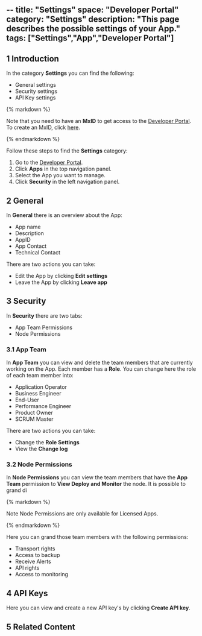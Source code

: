 --
title: "Settings"
space: "Developer Portal"
category: "Settings"
description: "This page describes the possible settings of your App."
tags: ["Settings","App","Developer Portal"]
---

## 1 Introduction

In the category **Settings** you can find the following:

*   General settings
*   Security settings
*   API Key settings

<div class="alert alert-info">{% markdown %}

Note that you need to have an **MxID** to get access to the [Developer Portal](http://home.mendix.com). To create an MxID, click [here](http://www.mendix.com/try-now/?utm_source=documentation&utm_medium=community&utm_campaign=signup).

{% endmarkdown %}</div>

Follow these steps to find the **Settings** category:

1.  Go to the [Developer Portal](http://home.mendix.com).
2.  Click **Apps** in the top navigation panel.
4.  Select the App you want to manage.
5.  Click **Security** in the left navigation panel.

## 2 General

In **General** there is an overview about the App:

*   App name
*   Description
*   AppID
*   App Contact
*   Technical Contact

There are two actions you can take:

*   Edit the App by clicking **Edit settings**
*   Leave the App by clicking **Leave app**

## 3 Security

In **Security** there are two tabs:

*   App Team Permissions 
*   Node Permissions

### 3.1 App Team

In **App Team** you can view and delete the team members that are currently working on the App. Each member has a **Role**.
You can change here the role of each team member into:

*   Application Operator
*   Business Engineer
*   End-User
*   Performance Engineer
*   Product Owner
*   SCRUM Master

There are two actions you can take:

*   Change the **Role Settings**
*   View the **Change log**

### 3.2 Node Permissions

In **Node Permissions** you can view the team members that have the **App Team** permission to **View Deploy and Monitor** the node. It is possible to grand di

<div class="alert alert-info">{% markdown %}

Note Node Permissions are only available for Licensed Apps.

{% endmarkdown %}</div>

Here you can grand those team members with the following permissions:

*   Transport rights
*   Access to backup
*   Receive Alerts
*   API rights
*   Access to monitoring

## 4 API Keys
 
Here you can view and create a new API key's by clicking **Create API key**.

## 5 Related Content